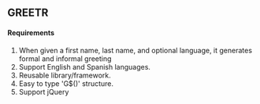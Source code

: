 ## GREETR

#### Requirements
1. When given a first name, last name, and optional language, it generates formal and informal greeting
2. Support English and Spanish languages.
3. Reusable library/framework.
4. Easy to type 'G$()' structure.
5. Support jQuery